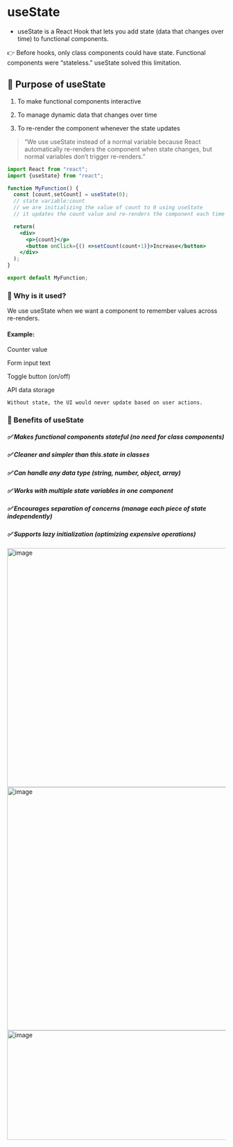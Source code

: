 # useState

- useState is a React Hook that lets you add state (data that changes over time) to functional components.

👉 Before hooks, only class components could have state. Functional components were “stateless.”
useState solved this limitation.

## 🔹 Purpose of useState

1. To make functional components interactive

2. To manage dynamic data that changes over time

3. To re-render the component whenever the state updates

> “We use useState instead of a normal variable because React automatically re-renders the component when state changes, but normal variables don’t trigger re-renders.”


```jsx
import React from "react";
import {useState} from "react";

function MyFunction() {
  const [count,setCount] = useState(0);
  // state variable:count
  // we are initializing the value of count to 0 using useState
  // it updates the count value and re-renders the component each time the state is updated

  return(
    <div>
      <p>{count}</p>
      <button onClick={() =>setCount(count+1)}>Increase</button>
    </div>
  );
}

export default MyFunction;
```


### 🔹 Why is it used?

We use useState when we want a component to remember values across re-renders.

#### Example:

Counter value

Form input text

Toggle button (on/off)

API data storage

```
Without state, the UI would never update based on user actions.
```






### 🔹 Benefits of useState

##### ✅ Makes functional components stateful (no need for class components)
##### ✅ Cleaner and simpler than this.state in classes
##### ✅ Can handle any data type (string, number, object, array)
##### ✅ Works with multiple state variables in one component
##### ✅ Encourages separation of concerns (manage each piece of state independently)
##### ✅ Supports lazy initialization (optimizing expensive operations)





<img width="1522" height="550" alt="image" src="https://github.com/user-attachments/assets/61bfae16-bf4b-495f-8b1b-5a4a07a43896" />

<img width="1527" height="560" alt="image" src="https://github.com/user-attachments/assets/802204ff-9cda-4b1e-b70c-e2fc4d7d39c7" />

<img width="1519" height="252" alt="image" src="https://github.com/user-attachments/assets/ab6516ab-4e14-4539-987e-a949414e2fad" />
